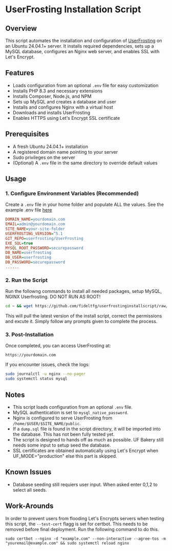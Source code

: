 # UserFrosting Installation Script

## Overview
This script automates the installation and configuration of [UserFrosting](https://www.userfrosting.com/) on an Ubuntu 24.04.1+ server. It installs required dependencies, sets up a MySQL database, configures an Nginx web server, and enables SSL with Let's Encrypt.

## Features
- Loads configuration from an optional `.env` file for easy customization
- Installs PHP 8.3 and necessary extensions
- Installs Composer, Node.js, and NPM
- Sets up MySQL and creates a database and user
- Installs and configures Nginx with a virtual host
- Downloads and installs UserFrosting
- Enables HTTPS using Let's Encrypt SSL certificate

## Prerequisites
- A fresh Ubuntu 24.04.1+ installation
- A registered domain name pointing to your server
- Sudo privileges on the server
- (Optional) A `.env` file in the same directory to override default values

## Usage
### 1. Configure Environment Variables (Recommended)
Create a `.env` file in your home folder and populate ALL the values. See the example .env file [here](https://github.com/fideltfg/userfrostinginstallscript/blob/main/.env_example)
```ini
DOMAIN_NAME=yourdomain.com
EMAIL=admin@yourdomain.com
SITE_NAME=your-site-folder
USERFROSTING_VERSION=^5.1
GIT_REPO=userfrosting/UserFrosting
EXE_SQL=true
MYSQL_ROOT_PASSWORD=securepassword
DB_NAME=userfrosting
DB_USER=userfrosting
DB_PASSWORD=securepassword
......
```

### 2. Run the Script
Run the followng commands to install all needed packages, setup MySQL, NGINX Userfrosting. DO NOT RUN AS ROOT!
```bash
cd ~ && wget https://github.com/fideltfg/userfrostinginstallscript/raw/refs/heads/main/UserfrostingInstallScript.sh -O UserfrostingInstallScript.sh && chmod +x UserfrostingInstallScript.sh && ./UserfrostingInstallScript.sh
```
This will pull the latest version of the install script, correct the permissions and excute it. Simply follow any prompts given to complete the process.

### 3. Post-Installation
Once completed, you can access UserFrosting at:
```
https://yourdomain.com
```
If you encounter issues, check the logs:
```bash
sudo journalctl -u nginx --no-pager
sudo systemctl status mysql
```

## Notes
- This script loads configuration from an optional `.env` file.
- MySQL authentication is set to `mysql_native_password`.
- Nginx is configured to serve UserFrosting from `/home/$USER/$SITE_NAME/public`.
- If a `dump.sql` file is found in the script directory, it will be imported into the database. This has not been fully tested yet.
- The script is designed to hands off as much as possible. UF Bakery still needs some input to setup seed the database.
- SSL certificates are obtained automatically using Let's Encrypt when UF_MODE="production" else this part is skipped.

## Known Issues
- Database seeding still requiers user input. When asked enter 0,1,2 to select all seeds.

## Work-Arounds
In order to prevent users from flooding Let's Encrypts servers when testing this script, the `--test-cert` flagg is set for certbot. This needs to be removed before final deployment. Run the following command to do this.
```
sudo certbot --nginx -d "example.com" --non-interactive --agree-tos -m "youremail@example.com" && sudo systemctl reload nginx
```

